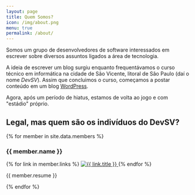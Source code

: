 ```yaml
---
layout: page
title: Quem Somos?
icon: /img/about.png
menu: true
permalink: /about/
---
```


Somos um grupo de desenvolvedores de software interessados em escrever sobre diversos assuntos ligados a área de tecnologia.

A ideia de escrever um blog surgiu enquanto frequentávamos o curso técnico em informática na cidade de São Vicente, litoral de São Paulo (daí o nome *DevSV*). Assim que concluimos o curso, começamos a postar conteúdo em um blog [WordPress](https://devsv.wordpress.com/).

Agora, após um período de hiatus, estamos de volta ao jogo e com "estádio" próprio.

<h2 class="about-topic">Legal, mas quem são os indivíduos do DevSV?</h2>

{% for member in site.data.members %}

  <h3 class="about-topic">{{ member.name }}</h3>

  <p>
    {% for link in member.links %}
    <span>
      <a class="icon" href="{{ link.url }}">
        <img src="{{ link.icon | prepend: site.baseurl }}" alt="{{ link.title }}" title="{{ link.title }}">
      </a>
    </span>
    {% endfor %}
  </p>

  {{ member.resume }}

{% endfor %}
